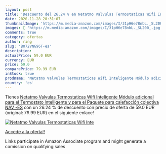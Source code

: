 ```yaml
---
layout: post
title: 'Descuento del 26.24 % en Netatmo Valvulas Termostaticas Wifi Inte'
date: 2020-11-28 20:31:07
thumbnailImage: 'https://m.media-amazon.com/images/I/31pH6e7BnbL._SL200_.jpg'
images: [ 'https://m.media-amazon.com/images/I/31pH6e7BnbL._SL200_.jpg' ]
comments: true
category: ofertas
author: ring
slug: 'B072VNG96T-es'
description:
actualPrice: 59.0 EUR
currency: EUR
price: 59.0
comparePrice: 79.99 EUR
inStock: true
prodname: 'Netatmo Valvulas Termostaticas Wifi Inteligente Módulo adicional para el Termostato Intelligente y para el Paquete para calefacción colectiva  NAV -ES'
country: 'es'
---
```


Tienes [Netatmo Valvulas Termostaticas Wifi Inteligente Módulo adicional para el Termostato Intelligente y para el Paquete para calefacción colectiva  NAV -ES](https://www.amazon.es/dp/B072VNG96T/?tag=tolees-21) con un 26.24 % de descuento con precio de oferta de 59.0 EUR (original: 79.99 EUR) en el siguiente enlace!

[![Netatmo Valvulas Termostaticas Wifi Inte](https://m.media-amazon.com/images/I/31pH6e7BnbL._SL200_.jpg)](https://www.amazon.es/dp/B072VNG96T/?tag=tolees-21)

[Accede a la oferta!!](https://www.amazon.es/dp/B072VNG96T/?tag=tolees-21)

Links participate in Amazon Associate program and might generate a comission on qualifying sales


